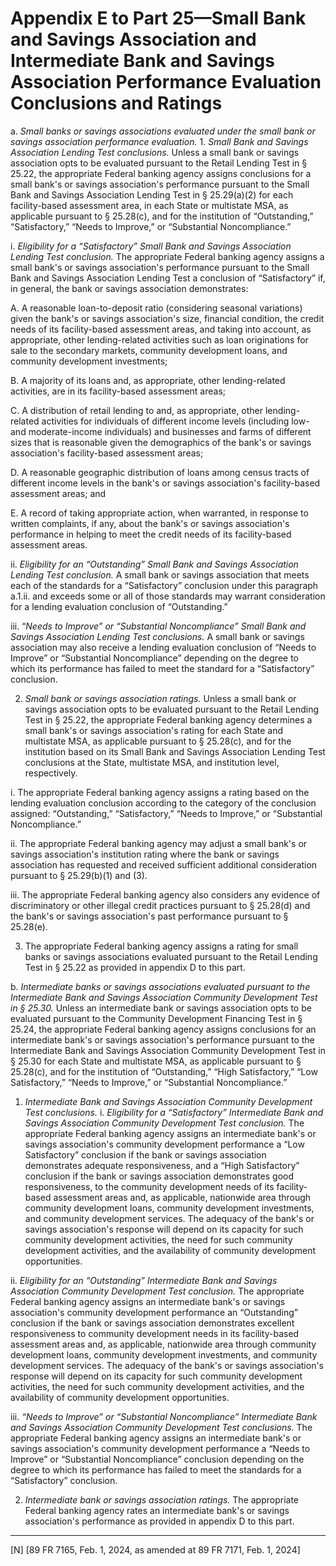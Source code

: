 # Appendix E to Part 25—Small Bank and Savings Association and Intermediate Bank and Savings Association Performance Evaluation Conclusions and Ratings






a. *Small banks or savings associations evaluated under the small bank or savings association performance evaluation.* 1. *Small Bank and Savings Association Lending Test conclusions.* Unless a small bank or savings association opts to be evaluated pursuant to the Retail Lending Test in § 25.22, the appropriate Federal banking agency assigns conclusions for a small bank's or savings association's performance pursuant to the Small Bank and Savings Association Lending Test in § 25.29(a)(2) for each facility-based assessment area, in each State or multistate MSA, as applicable pursuant to § 25.28(c), and for the institution of “Outstanding,” “Satisfactory,” “Needs to Improve,” or “Substantial Noncompliance.”


i. *Eligibility for a “Satisfactory” Small Bank and Savings Association Lending Test conclusion.* The appropriate Federal banking agency assigns a small bank's or savings association's performance pursuant to the Small Bank and Savings Association Lending Test a conclusion of “Satisfactory” if, in general, the bank or savings association demonstrates:


A. A reasonable loan-to-deposit ratio (considering seasonal variations) given the bank's or savings association's size, financial condition, the credit needs of its facility-based assessment areas, and taking into account, as appropriate, other lending-related activities such as loan originations for sale to the secondary markets, community development loans, and community development investments;


B. A majority of its loans and, as appropriate, other lending-related activities, are in its facility-based assessment areas;


C. A distribution of retail lending to and, as appropriate, other lending-related activities for individuals of different income levels (including low- and moderate-income individuals) and businesses and farms of different sizes that is reasonable given the demographics of the bank's or savings association's facility-based assessment areas;


D. A reasonable geographic distribution of loans among census tracts of different income levels in the bank's or savings association's facility-based assessment areas; and


E. A record of taking appropriate action, when warranted, in response to written complaints, if any, about the bank's or savings association's performance in helping to meet the credit needs of its facility-based assessment areas.


ii. *Eligibility for an “Outstanding” Small Bank and Savings Association Lending Test conclusion.* A small bank or savings association that meets each of the standards for a “Satisfactory” conclusion under this paragraph a.1.ii. and exceeds some or all of those standards may warrant consideration for a lending evaluation conclusion of “Outstanding.”


iii. “*Needs to Improve” or “Substantial Noncompliance” Small Bank and Savings Association Lending Test conclusions.* A small bank or savings association may also receive a lending evaluation conclusion of “Needs to Improve” or “Substantial Noncompliance” depending on the degree to which its performance has failed to meet the standard for a “Satisfactory” conclusion.


2. *Small bank or savings association ratings.* Unless a small bank or savings association opts to be evaluated pursuant to the Retail Lending Test in § 25.22, the appropriate Federal banking agency determines a small bank's or savings association's rating for each State and multistate MSA, as applicable pursuant to § 25.28(c), and for the institution based on its Small Bank and Savings Association Lending Test conclusions at the State, multistate MSA, and institution level, respectively.


i. The appropriate Federal banking agency assigns a rating based on the lending evaluation conclusion according to the category of the conclusion assigned: “Outstanding,” “Satisfactory,” “Needs to Improve,” or “Substantial Noncompliance.”


ii. The appropriate Federal banking agency may adjust a small bank's or savings association's institution rating where the bank or savings association has requested and received sufficient additional consideration pursuant to § 25.29(b)(1) and (3).


iii. The appropriate Federal banking agency also considers any evidence of discriminatory or other illegal credit practices pursuant to § 25.28(d) and the bank's or savings association's past performance pursuant to § 25.28(e).


3. The appropriate Federal banking agency assigns a rating for small banks or savings associations evaluated pursuant to the Retail Lending Test in § 25.22 as provided in appendix D to this part.


b. *Intermediate banks or savings associations evaluated pursuant to the Intermediate Bank and Savings Association Community Development Test in § 25.30.* Unless an intermediate bank or savings association opts to be evaluated pursuant to the Community Development Financing Test in § 25.24, the appropriate Federal banking agency assigns conclusions for an intermediate bank's or savings association's performance pursuant to the Intermediate Bank and Savings Association Community Development Test in § 25.30 for each State and multistate MSA, as applicable pursuant to § 25.28(c), and for the institution of “Outstanding,” “High Satisfactory,” “Low Satisfactory,” “Needs to Improve,” or “Substantial Noncompliance.”


1. *Intermediate Bank and Savings Association Community Development Test conclusions.* i. *Eligibility for a “Satisfactory” Intermediate Bank and Savings Association Community Development Test conclusion.* The appropriate Federal banking agency assigns an intermediate bank's or savings association's community development performance a “Low Satisfactory” conclusion if the bank or savings association demonstrates adequate responsiveness, and a “High Satisfactory” conclusion if the bank or savings association demonstrates good responsiveness, to the community development needs of its facility-based assessment areas and, as applicable, nationwide area through community development loans, community development investments, and community development services. The adequacy of the bank's or savings association's response will depend on its capacity for such community development activities, the need for such community development activities, and the availability of community development opportunities.


ii. *Eligibility for an “Outstanding” Intermediate Bank and Savings Association Community Development Test conclusion.* The appropriate Federal banking agency assigns an intermediate bank's or savings association's community development performance an “Outstanding” conclusion if the bank or savings association demonstrates excellent responsiveness to community development needs in its facility-based assessment areas and, as applicable, nationwide area through community development loans, community development investments, and community development services. The adequacy of the bank's or savings association's response will depend on its capacity for such community development activities, the need for such community development activities, and the availability of community development opportunities.


iii. *“Needs to Improve” or “Substantial Noncompliance” Intermediate Bank and Savings Association Community Development Test conclusions.* The appropriate Federal banking agency assigns an intermediate bank's or savings association's community development performance a “Needs to Improve” or “Substantial Noncompliance” conclusion depending on the degree to which its performance has failed to meet the standards for a “Satisfactory” conclusion.


2. *Intermediate bank or savings association ratings.* The appropriate Federal banking agency rates an intermediate bank's or savings association's performance as provided in appendix D to this part.



---

[N] [89 FR 7165, Feb. 1, 2024, as amended at 89 FR 7171, Feb. 1, 2024]






